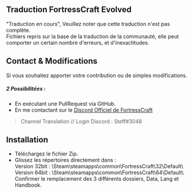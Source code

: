 ## Traduction FortressCraft Evolved

"Traduction en cours", Veuillez noter que cette traduction n'est pas complète.  
Fichiers repris sur la base de la traduction de la communauté, elle peut comporter un certain nombre d'erreurs,
et d'inexactitudes.

## Contact & Modifications

Si vous souhaitez apporter votre contribution ou de simples modifications.
##### 2 Possibilitées :

- En exécutant une PullRequest via GitHub.
- En me contactant sur le [Discord Officiel de FortressCraft](https://steamcommunity.com/linkfilter/?url=https://discord.gg/0kQmw4GKk6Zzpj2w)
 > Channel Translation // Login Discord : Steff#3048

## Installation

- Téléchargez le fichier Zip.
- Glissez les répertoires directement dans :   
Version 32bit : \Steam\steamapps\common\FortressCraft\32\Default\  
Version 64bit : \Steam\steamapps\common\FortressCraft\64\Default\  
Confirmer le remplacement des 3 différents dossiers, Data, Lang et Handbook.
